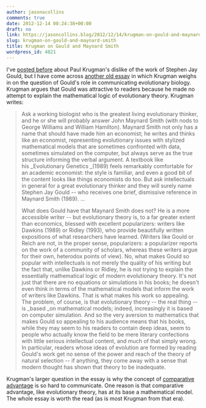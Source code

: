 ```yaml
---
author: jasonacollins
comments: true
date: 2012-12-14 08:24:38+00:00
draft: no
link: https://jasoncollins.blog/2012/12/14/krugman-on-gould-and-maynard-smith/
slug: krugman-on-gould-and-maynard-smith
title: Krugman on Gould and Maynard Smith
wordpress_id: 4821
---
```


I've [posted before](https://jasoncollins.blog/2011/07/galbraith-on-evolution-and-the-invisible-hand/) about Paul Krugman's dislike of the work of Stephen Jay Gould, but I have come across [another old essay](http://web.mit.edu/krugman/www/ricardo.htm) in which Krugman weighs in on the question of Gould's role in communicating evolutionary biology. Krugman argues that Gould was attractive to readers because he made no attempt to explain the mathematical logic of evolutionary theory. Krugman writes:


<blockquote>Ask a working biologist who is the greatest living evolutionary thinker, and he or she will probably answer John Maynard Smith (with nods to George Williams and William Hamilton). Maynard Smith not only has a name that should have made him an economist; he writes and thinks like an economist, representing evolutionary issues with stylized mathematical models that are sometimes confronted with data, sometimes simulated on the computer, but always serve as the true structure informing the verbal argument. A textbook like his _Evolutionary Genetics _(1989) feels remarkably comfortable for an academic economist: the style is familiar, and even a good bit of the content looks like things economists do too. But ask intellectuals in general for a great evolutionary thinker and they will surely name Stephen Jay Gould -- who receives one brief, dismissive reference in Maynard Smith (1989). ...

What does Gould have that Maynard Smith does not? He is a more accessible writer -- but evolutionary theory is, to a far greater extent than economics, blessed with excellent popularizers: writers like Dawkins (1989) or Ridley (1993), who provide beautifully written expositions of what researchers have learned. (Writers like Gould or Reich are not, in the proper sense, popularizers: a popularizer reports on the work of a community of scholars, whereas these writers argue for their own, heterodox points of view). No, what makes Gould so popular with intellectuals is not merely the quality of his writing but the fact that, unlike Dawkins or Ridley, he is not trying to explain the essentially mathematical logic of modern evolutionary theory. It's not just that there are no equations or simulations in his books; he doesn't even think in terms of the mathematical models that inform the work of writers like Dawkins. That is what makes his work so appealing. The problem, of course, is that evolutionary theory -- the real thing -- is _based _on mathematical models; indeed, increasingly it is based on computer simulation. And so the very aversion to mathematics that makes Gould so appealing to his audience means that his books, while they may seem to his readers to contain deep ideas, seem to people who actually know the field to be mere literary confections with little serious intellectual content, and much of that simply wrong. In particular, readers whose ideas of evolution are formed by reading Gould's work get no sense of the power and reach of the theory of natural selection -- if anything, they come away with a sense that modern thought has shown that theory to be inadequate.</blockquote>


Krugman's larger question in the essay is why the concept of [comparative advantage](http://en.wikipedia.org/wiki/Comparative_advantage) is so hard to communicate. One reason is that comparative advantage, like evolutionary theory, has at its base a mathematical model. The whole essay is worth the read (as is most Krugman from that era).
